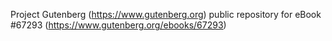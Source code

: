 Project Gutenberg (https://www.gutenberg.org) public repository for
eBook #67293 (https://www.gutenberg.org/ebooks/67293)
